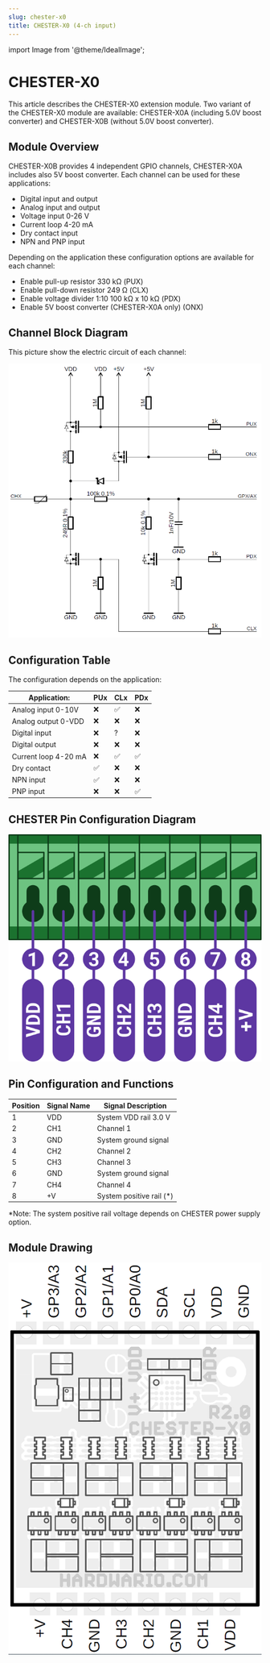 ```yaml
---
slug: chester-x0
title: CHESTER-X0 (4-ch input)
---
```

import Image from '@theme/IdealImage';

# CHESTER-X0

This article describes the CHESTER-X0 extension module. Two variant of the CHESTER-X0 module are available: CHESTER-X0A (including 5.0V boost converter) and CHESTER-X0B (without 5.0V boost converter).

## Module Overview

CHESTER-X0B provides 4 independent GPIO channels, CHESTER-X0A includes also 5V boost converter. Each channel can be used for these applications:

* Digital input and output
* Analog input and output
* Voltage input 0-26 V
* Current loop 4-20 mA
* Dry contact input
* NPN and PNP input

Depending on the application these configuration options are available for each channel:

* Enable pull-up resistor 330 kΩ (PUX)
* Enable pull-down resistor 249 Ω (CLX)
* Enable voltage divider 1:10 100 kΩ x 10 kΩ (PDX)
* Enable 5V boost converter (CHESTER-X0A only) (ONX)

## Channel Block Diagram

This picture show the electric circuit of each channel:

![](sc-chester-x0.png)

## Configuration Table

The configuration depends on the application:

| Application:         | PUx | CLx | PDx |
| -------------------- | --- | --- | --- |
| Analog input 0-10V   | ❌   | ✅   | ❌   |
| Analog output 0-VDD  | ❌   | ❌   | ❌   |
| Digital input        | ❌   | ?   | ❌   |
| Digital output       | ❌   | ❌   | ❌   |
| Current loop 4-20 mA | ❌   | ✅   | ✅   |
| Dry contact          | ✅   | ❌   | ❌   |
| NPN input            | ✅   | ❌   | ❌   |
| PNP input            | ❌   | ❌   | ✅   |

## CHESTER Pin Configuration Diagram

![](tb-chester-x0.png)

## Pin Configuration and Functions

| Position | Signal Name | Signal Description       |
| -------- | ----------- | ------------------------ |
| 1        | VDD         | System VDD rail 3.0 V    |
| 2        | CH1         | Channel 1                |
| 3        | GND         | System ground signal     |
| 4        | CH2         | Channel 2                |
| 5        | CH3         | Channel 3                |
| 6        | GND         | System ground signal     |
| 7        | CH4         | Channel 4                |
| 8        | +V          | System positive rail (*) |

*Note: The system positive rail voltage depends on CHESTER power supply option.

## Module Drawing

![](pc-chester-x0.png)

